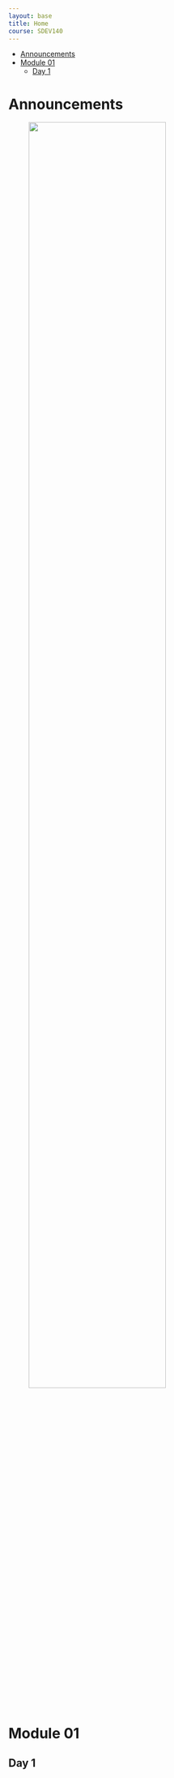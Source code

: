 ```yaml
---
layout: base
title: Home
course: SDEV140
---
```


- [Announcements](#announcements)
- [Module 01](#module-01)
  - [Day 1](#day-1)

# Announcements

<figure>
    <span>
        <img src="https://medievalists.gumlet.io/wp-content/uploads/2010/12/holy-grail.jpg" style="width: 80%;">
    </span>
</figure>

# Module 01

## Day 1

<!-- # Old Lecture Schedule

[Module 02: Selection Structures; Functions; Variable Scope](m02.md)

[Module 03: Loops](m03.md)

[Module 04: Arrays](m04.md)

[Module 05: M05 - GUI Development; Event Driven Programming; Exception Handling; Input Validation](m05.md)

# New Lecture Schedule

## Module 06

### Day 1

[Dictionaries](dictionary.md)

[Multidimensional Arrays](multidimensional_arrays.md)

### Day 2

String Manipulation and Formatting

Context Managers (`with` Statements)

File IO and Parsing

Debugging with File Paths in VS Code

## Module 07

### Day 1

[Object Oriented Programming](oop.md) -->
